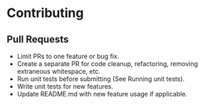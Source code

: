 # Contributing

## Pull Requests

* Limit PRs to one feature or bug fix.
* Create a separate PR for code cleanup, refactoring, removing extraneous whitespace, etc.
* Run unit tests before submitting (See Running unit tests).
* Write unit tests for new features.
* Update README.md with new feature usage if applicable.
